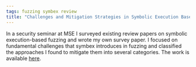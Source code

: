 ```yaml
---
tags: fuzzing symbex review
title: "Challenges and Mitigation Strategies in Symbolic Execution Based Fuzzing Through the Lens of Survey Papers"
---
```

In a security seminar at MSE I surveyed existing review papers on symbolic execution-based fuzzing and wrote my own survey paper. I focused on fundamental challenges that symbex introduces in fuzzing and classified the approaches I found to mitigate them into several categories. The work is available [here](https://github.com/riesentoaster/review-symbolic-execution-in-fuzzing/releases/download/v1.0/Huber-Valentin-Challenges-and-Mitigation-Strategies-in-Symbolic-Execution-Based-Fuzzing-Through-the-Lens-of-Survey-Papers.pdf).
